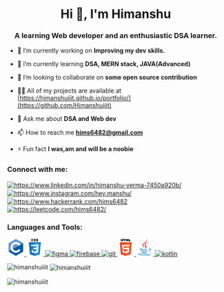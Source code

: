<h1 align="center">Hi 👋, I'm Himanshu</h1>
<h3 align="center">A learning Web developer and an enthusiastic DSA learner.</h3>

- 🔭 I’m currently working on **Improving my dev skills.**

- 🌱 I’m currently learning **DSA, MERN stack, JAVA(Advanced)**

- 👯 I’m looking to collaborate on **some open source contribution**

- 👨‍💻 All of my projects are available at [https://himanshuiiit.github.io/portfolio/](https://github.com/Himanshuiiit)

- 💬 Ask me about **DSA and Web dev**

- 📫 How to reach me **hims6482@gmail.com**

- ⚡ Fun fact **I was,am and will be a noobie**

<h3 align="left">Connect with me:</h3>
<p align="left">
<a href="https://linkedin.com/in/https://www.linkedin.com/in/himanshu-verma-7450a920b/" target="blank"><img align="center" src="https://raw.githubusercontent.com/rahuldkjain/github-profile-readme-generator/master/src/images/icons/Social/linked-in-alt.svg" alt="https://www.linkedin.com/in/himanshu-verma-7450a920b/" height="30" width="40" /></a>
<a href="https://instagram.com/https://www.instagram.com/hey.manshu/" target="blank"><img align="center" src="https://raw.githubusercontent.com/rahuldkjain/github-profile-readme-generator/master/src/images/icons/Social/instagram.svg" alt="https://www.instagram.com/hey.manshu/" height="30" width="40" />
  </a>
<a href="https://www.hackerrank.com/https://www.hackerrank.com/hims6482" target="blank"><img align="center" src="https://raw.githubusercontent.com/rahuldkjain/github-profile-readme-generator/master/src/images/icons/Social/hackerrank.svg" alt="https://www.hackerrank.com/hims6482" height="30" width="40" /></a>
<a href="https://www.leetcode.com/https://leetcode.com/hims6482/" target="blank"><img align="center" src="https://raw.githubusercontent.com/rahuldkjain/github-profile-readme-generator/master/src/images/icons/Social/leet-code.svg" alt="https://leetcode.com/hims6482/" height="30" width="40" /></a>
</p>

<h3 align="left">Languages and Tools:</h3>
<p align="left"> <a href="https://www.cprogramming.com/" target="_blank" rel="noreferrer"> <img src="https://raw.githubusercontent.com/devicons/devicon/master/icons/c/c-original.svg" alt="c" width="40" height="40"/> </a> <a href="https://www.w3schools.com/css/" target="_blank" rel="noreferrer"> <img src="https://raw.githubusercontent.com/devicons/devicon/master/icons/css3/css3-original-wordmark.svg" alt="css3" width="40" height="40"/> </a> <a href="https://www.figma.com/" target="_blank" rel="noreferrer"> <img src="https://www.vectorlogo.zone/logos/figma/figma-icon.svg" alt="figma" width="40" height="40"/> </a> <a href="https://firebase.google.com/" target="_blank" rel="noreferrer"> <img src="https://www.vectorlogo.zone/logos/firebase/firebase-icon.svg" alt="firebase" width="40" height="40"/> </a> <a href="https://git-scm.com/" target="_blank" rel="noreferrer"> <img src="https://www.vectorlogo.zone/logos/git-scm/git-scm-icon.svg" alt="git" width="40" height="40"/> </a> <a href="https://www.w3.org/html/" target="_blank" rel="noreferrer"> <img src="https://raw.githubusercontent.com/devicons/devicon/master/icons/html5/html5-original-wordmark.svg" alt="html5" width="40" height="40"/> </a> <a href="https://www.java.com" target="_blank" rel="noreferrer"> <img src="https://raw.githubusercontent.com/devicons/devicon/master/icons/java/java-original.svg" alt="java" width="40" height="40"/> </a> <a href="https://kotlinlang.org" target="_blank" rel="noreferrer"> <img src="https://www.vectorlogo.zone/logos/kotlinlang/kotlinlang-icon.svg" alt="kotlin" width="40" height="40"/> </a> </p>

<p><img align="left" src="https://github-readme-stats.vercel.app/api/top-langs?username=himanshuiiit&show_icons=true&locale=en&layout=compact" alt="himanshuiiit" /></p>

<p>&nbsp;<img align="center" src="https://github-readme-stats.vercel.app/api?username=himanshuiiit&show_icons=true&locale=en" alt="himanshuiiit" /></p>

<p><img align="center" src="https://github-readme-streak-stats.herokuapp.com/?user=himanshuiiit&" alt="himanshuiiit" /></p>
